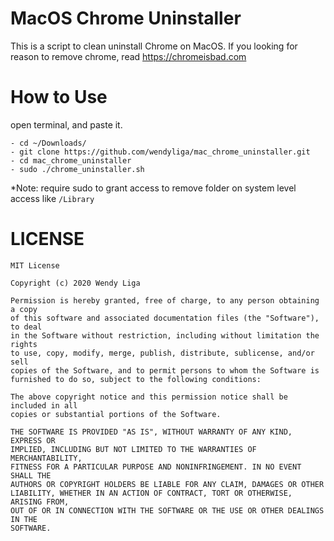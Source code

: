 # MacOS Chrome Uninstaller

This is a script to clean uninstall Chrome on MacOS.
If you looking for reason to remove chrome, read https://chromeisbad.com

# How to Use

open terminal, and paste it.

```
- cd ~/Downloads/
- git clone https://github.com/wendyliga/mac_chrome_uninstaller.git
- cd mac_chrome_uninstaller
- sudo ./chrome_uninstaller.sh
```

*Note: require sudo to grant access to remove folder on system level access like `/Library`

# LICENSE

```
MIT License

Copyright (c) 2020 Wendy Liga

Permission is hereby granted, free of charge, to any person obtaining a copy
of this software and associated documentation files (the "Software"), to deal
in the Software without restriction, including without limitation the rights
to use, copy, modify, merge, publish, distribute, sublicense, and/or sell
copies of the Software, and to permit persons to whom the Software is
furnished to do so, subject to the following conditions:

The above copyright notice and this permission notice shall be included in all
copies or substantial portions of the Software.

THE SOFTWARE IS PROVIDED "AS IS", WITHOUT WARRANTY OF ANY KIND, EXPRESS OR
IMPLIED, INCLUDING BUT NOT LIMITED TO THE WARRANTIES OF MERCHANTABILITY,
FITNESS FOR A PARTICULAR PURPOSE AND NONINFRINGEMENT. IN NO EVENT SHALL THE
AUTHORS OR COPYRIGHT HOLDERS BE LIABLE FOR ANY CLAIM, DAMAGES OR OTHER
LIABILITY, WHETHER IN AN ACTION OF CONTRACT, TORT OR OTHERWISE, ARISING FROM,
OUT OF OR IN CONNECTION WITH THE SOFTWARE OR THE USE OR OTHER DEALINGS IN THE
SOFTWARE.
```